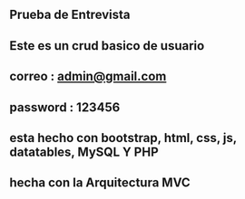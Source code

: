 ## Prueba de Entrevista

## Este es un crud basico de usuario 
## correo : admin@gmail.com
## password : 123456

## esta hecho con bootstrap, html, css, js, datatables, MySQL Y PHP
## hecha con la Arquitectura MVC 